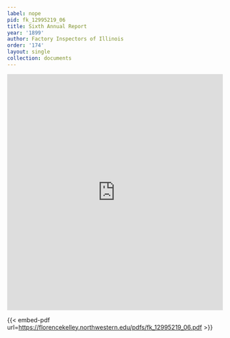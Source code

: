 ```yaml
---
label: nope
pid: fk_12995219_06
title: Sixth Annual Report
year: '1899'
author: Factory Inspectors of Illinois
order: '174'
layout: single
collection: documents
---
```

<iframe src="https://northwestern.app.box.com/embed/s/xfnjltjsqelltj6ygdmmyc6p6d1e3s3e?sortColumn=date&view=list" width="100%" height="550" frameborder="0" allowfullscreen webkitallowfullscreen msallowfullscreen></iframe>


{{< embed-pdf url=https://florencekelley.northwestern.edu/pdfs/fk_12995219_06.pdf >}}